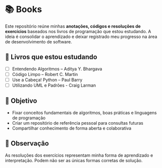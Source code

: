 # 📚 Books

Este repositório reúne minhas **anotações, códigos e resoluções de exercícios** baseados nos livros de programação que estou estudando.
A ideia é consolidar o aprendizado e deixar registrado meu progresso na área de desenvolvimento de software.

## 📖 Livros que estou estudando

- [ ] Entendendo Algoritmos – Aditya Y. Bhargava 
- [ ] Código Limpo – Robert C. Martin 
- [ ] Use a Cabeça! Python – Paul Barry 
- [ ] Utilizando UML e Padrões - Craig Larman

## 🎯 Objetivo

- Fixar conceitos fundamentais de algoritmos, boas práticas e linguagens de programação
- Criar um repositório de referência pessoal para consultas futuras
- Compartilhar conhecimento de forma aberta e colaborativa

## 📌 Observação

As resoluções dos exercícios representam minha forma de aprendizado e interpretação.
Podem não ser as únicas formas corretas de solução.
